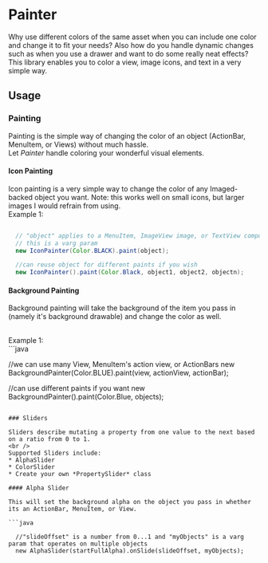 Painter
=======

Why use different colors of the same asset when you can include one color and change it to fit your needs? Also how do you handle dynamic changes such as when you use a drawer and want to do some really neat effects? 
<br />
This library enables you to color a view, image icons, and text in a very simple way. 

## Usage



### Painting 

Painting is the simple way of changing the color of an object (ActionBar, MenuItem, or Views) without much hassle. 
<br />
Let *Painter* handle coloring your wonderful visual elements.

#### Icon Painting

Icon painting is a very simple way to change the color of any Imaged-backed object you want. Note: this works well on small icons, but larger images I would refrain from using. 
<br />
Example 1:
<br />
```java

  // "object" applies to a MenuItem, ImageView image, or TextView compound drawable. 
  // this is a varg param
  new IconPainter(Color.BLACK).paint(object);

  //can reuse object for different paints if you wish
  new IconPainter().paint(Color.Black, object1, object2, objectn);
```

#### Background Painting

Background painting will take the background of the item you pass in (namely it's background drawable) and change the color as well.

<br />
Example 1:
<br />
```java

  //we can use many View, MenuItem's action view, or ActionBars
  new BackgroundPainter(Color.BLUE).paint(view, actionView, actionBar);
  
  //can use different paints if you want
  new BackgroundPainter().paint(Color.Blue, objects);

```

### Sliders

Sliders describe mutating a property from one value to the next based on a ratio from 0 to 1. 
<br />
Supported Sliders include:
* AlphaSlider
* ColorSlider
* Create your own *PropertySlider* class

#### Alpha Slider

This will set the background alpha on the object you pass in whether its an ActionBar, MenuItem, or View.

```java

  //"slideOffset" is a number from 0...1 and "myObjects" is a varg param that operates on multiple objects
  new AlphaSlider(startFullAlpha).onSlide(slideOffset, myObjects);

```
